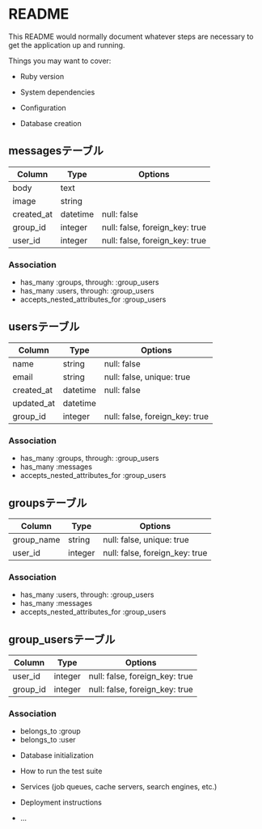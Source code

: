# README

This README would normally document whatever steps are necessary to get the
application up and running.

Things you may want to cover:

* Ruby version

* System dependencies

* Configuration

* Database creation

## messagesテーブル
|Column|Type|Options|
|------|----|-------|
|body|text| |
|image|string| |
|created_at|datetime|null: false|
|group_id|integer|null: false, foreign_key: true|
|user_id|integer|null: false, foreign_key: true|

### Association
- has_many :groups, through: :group_users
- has_many :users, through: :group_users
- accepts_nested_attributes_for :group_users

## usersテーブル
|Column|Type|Options|
|------|----|-------|
|name|string|null: false |
|email|string|null: false, unique: true |
|created_at|datetime|null: false|
|updated_at|datetime| |
|group_id|integer|null: false, foreign_key: true|

### Association
- has_many :groups, through: :group_users
- has_many :messages
- accepts_nested_attributes_for :group_users

## groupsテーブル

|Column|Type|Options|
|------|----|-------|
|group_name|string|null: false, unique: true|
|user_id|integer|null: false, foreign_key: true|


### Association
- has_many :users, through: :group_users
- has_many :messages
- accepts_nested_attributes_for :group_users

## group_usersテーブル

|Column|Type|Options|
|------|----|-------|
|user_id|integer|null: false, foreign_key: true|
|group_id|integer|null: false, foreign_key: true|

### Association
- belongs_to :group
- belongs_to :user



* Database initialization

* How to run the test suite

* Services (job queues, cache servers, search engines, etc.)

* Deployment instructions

* ...
